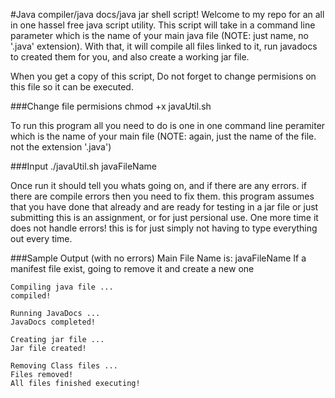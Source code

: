 #Java compiler/java docs/java jar shell script!
Welcome to my repo for an all in one hassel free java script utility. This script will take in a command line parameter which is the name of your main java file (NOTE: just name, no '.java' extension). With that, it will compile all files linked to it, run javadocs to created them for you, and also create a working jar file.

When you get a copy of this script, Do not forget to change permisions on this file so it can be executed.

###Change file permisions
    chmod +x javaUtil.sh

To run this program all you need to do is one in one command line peramiter which is the name of your main file (NOTE: again, just the name of the file. not the extension '.java')

###Input
    ./javaUtil.sh javaFileName

Once run it should tell you whats going on, and if there are any errors. if there are compile errors then you need to fix them. this program assumes that you have done that already and are ready for testing in a jar file or just submitting this is an assignment, or for just persional use. One more time it does not handle errors! this is for just simply not having to type everything out every time.

###Sample Output (with no errors)
    Main File Name is: javaFileName
    If a manifest file exist, going to remove it and create a new one

    Compiling java file ...
    compiled!

    Running JavaDocs ...
    JavaDocs completed!

    Creating jar file ...
    Jar file created!

    Removing Class files ...
    Files removed!
    All files finished executing!